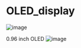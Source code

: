 # OLED_display

![image](https://user-images.githubusercontent.com/93759057/142266129-ccb1273e-417f-475c-a655-8b91ece6e291.png)


0.96 inch OLED
![image](https://user-images.githubusercontent.com/93759057/142266149-1b203526-c7c3-4ba3-b405-10e1baaf248a.png)
